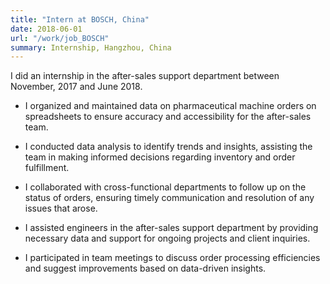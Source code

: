 ```yaml
---
title: "Intern at BOSCH, China"
date: 2018-06-01
url: "/work/job_BOSCH"
summary: Internship, Hangzhou, China
---
```


I did an internship in the after-sales support department between November, 2017 and June 2018.

- I organized and maintained data on pharmaceutical machine orders on spreadsheets to ensure accuracy and accessibility for the after-sales team.

- I conducted data analysis to identify trends and insights, assisting the team in making informed decisions regarding inventory and order fulfillment.

- I collaborated with cross-functional departments to follow up on the status of orders, ensuring timely communication and resolution of any issues that arose.

- I assisted engineers in the after-sales support department by providing necessary data and support for ongoing projects and client inquiries.

- I participated in team meetings to discuss order processing efficiencies and suggest improvements based on data-driven insights.